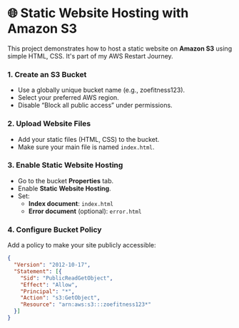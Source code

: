 # 🌐 Static Website Hosting with Amazon S3

This project demonstrates how to host a static website on **Amazon S3** using simple HTML, CSS. It's part of my AWS Restart Journey.

### 1. Create an S3 Bucket
- Use a globally unique bucket name (e.g., zoefitness123).
- Select your preferred AWS region.
- Disable “Block all public access” under permissions.

### 2. Upload Website Files
- Add your static files (HTML, CSS) to the bucket.
- Make sure your main file is named `index.html`.

### 3. Enable Static Website Hosting
- Go to the bucket **Properties** tab.
- Enable **Static Website Hosting**.
- Set:
  - **Index document**: `index.html`
  - **Error document** (optional): `error.html`

### 4. Configure Bucket Policy
Add a policy to make your site publicly accessible:
```json
{
  "Version": "2012-10-17",
  "Statement": [{
    "Sid": "PublicReadGetObject",
    "Effect": "Allow",
    "Principal": "*",
    "Action": "s3:GetObject",
    "Resource": "arn:aws:s3:::zoefitness123*"
  }]
}

